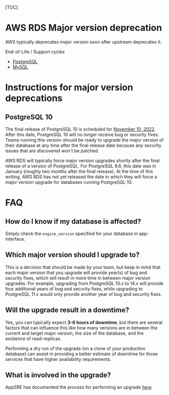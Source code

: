 [TOC]

# AWS RDS Major version deprecation

AWS typically deprecates major version soon after upstream deprecates it.

End-of-Life / Support cycles
* [PostgreSQL](https://www.postgresql.org/support/versioning/)
* [MySQL](https://www.mysql.com/support/supportedplatforms/database.html)

# Instructions for major version deprecations

## PostgreSQL 10

The final release of PostgreSQL 10 is scheduled for [November 10, 2022](https://www.postgresql.org/support/versioning/). After this date, PostgreSQL 10 will no longer receive bug or security fixes. Teams running this version should be ready to upgrade the major version of their database at any time after the final release date because any security issues that are discovered won't be patched.

AWS RDS will typically force major version upgrades shortly after the final release of a version of PostgreSQL. For PostgreSQL 9.6, this date was in January (roughly two months after the final release). At the time of this writing, AWS RDS has not yet released the date in which they will force a major version upgrade for databases running PostgreSQL 10.

# FAQ

## How do I know if my database is affected?

Simply check the `engine_version` specified for your database in app-interface.

## Which major version should I upgrade to?

This is a decision that should be made by your team, but keep in mind that each major version that you upgrade will provide year(s) of bug and security fixes, which will result in more time in between major version upgrades. For example, upgrading from PostgreSQL 10.x to 14.x will provide four additional years of bug and security fixes, while upgrading to PostgreSQL 11.x would only provide another year of bug and security fixes.

## Will the upgrade result in a downtime?

Yes, you can typically expect **3-6 hours of downtime**, but there are several factors that can influence this like how many versions are in between the current and target major version, the size of the database, and the existence of read-replicas.

Performing a dry run of the upgrade (on a clone of your production database) can assist in providing a better estimate of downtime for those services that have higher availability requirements.

## What is involved in the upgrade?

AppSRE has documented the process for performing an upgrade [here](/docs/dba/postgresql-rds-instance-major-version-upgrade.md).
